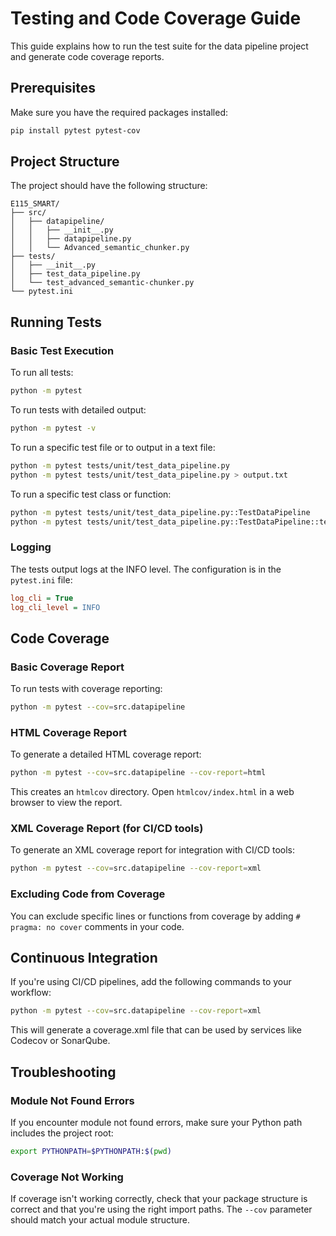 # Testing and Code Coverage Guide

This guide explains how to run the test suite for the data pipeline project and generate code coverage reports.

## Prerequisites

Make sure you have the required packages installed:

```bash
pip install pytest pytest-cov
```

## Project Structure

The project should have the following structure:

```
E115_SMART/
├── src/
│   ├── datapipeline/
│   │   ├── __init__.py
│   │   ├── datapipeline.py
│   │   └── Advanced_semantic_chunker.py
├── tests/
│   ├── __init__.py
│   ├── test_data_pipeline.py
│   └── test_advanced_semantic-chunker.py
└── pytest.ini
```

## Running Tests

### Basic Test Execution

To run all tests:

```bash
python -m pytest
```

To run tests with detailed output:

```bash
python -m pytest -v
```

To run a specific test file or to output in a text file:

```bash
python -m pytest tests/unit/test_data_pipeline.py
python -m pytest tests/unit/test_data_pipeline.py > output.txt
```

To run a specific test class or function:

```bash
python -m pytest tests/unit/test_data_pipeline.py::TestDataPipeline
python -m pytest tests/unit/test_data_pipeline.py::TestDataPipeline::test_clean_chunks
```

### Logging

The tests output logs at the INFO level. The configuration is in the `pytest.ini` file:

```ini
log_cli = True
log_cli_level = INFO
```

## Code Coverage

### Basic Coverage Report

To run tests with coverage reporting:

```bash
python -m pytest --cov=src.datapipeline
```

### HTML Coverage Report

To generate a detailed HTML coverage report:

```bash
python -m pytest --cov=src.datapipeline --cov-report=html
```

This creates an `htmlcov` directory. Open `htmlcov/index.html` in a web browser to view the report.

### XML Coverage Report (for CI/CD tools)

To generate an XML coverage report for integration with CI/CD tools:

```bash
python -m pytest --cov=src.datapipeline --cov-report=xml
```

### Excluding Code from Coverage

You can exclude specific lines or functions from coverage by adding `# pragma: no cover` comments in your code.

## Continuous Integration

If you're using CI/CD pipelines, add the following commands to your workflow:

```bash
python -m pytest --cov=src.datapipeline --cov-report=xml
```

This will generate a coverage.xml file that can be used by services like Codecov or SonarQube.

## Troubleshooting

### Module Not Found Errors

If you encounter module not found errors, make sure your Python path includes the project root:

```bash
export PYTHONPATH=$PYTHONPATH:$(pwd)
```

### Coverage Not Working

If coverage isn't working correctly, check that your package structure is correct and that you're using the right import paths. The `--cov` parameter should match your actual module structure.

